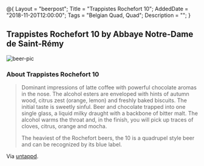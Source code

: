 @{ 
 Layout = "beerpost"; 
 Title = "Trappistes Rochefort 10"; 
 AddedDate = "2018-11-20T12:00:00"; 
 Tags = "Belgian Quad, Quad"; 
 Description = ""; 
 } 
 

## Trappistes Rochefort 10 by Abbaye Notre-Dame de Saint-Rémy

![beer-pic]

### About Trappistes Rochefort 10

> Dominant impressions of latte coffee with powerful chocolate aromas in the nose. The alcohol esters are enveloped with hints of autumn wood, citrus zest (orange, lemon) and freshly baked biscuits. The initial taste is sweetly sinful. Beer and chocolate trapped into one single glass, a liquid milky draught with a backbone of bitter malt. The alcohol warms the throat and, in the finish, you will pick up traces of cloves, citrus, orange and mocha.
>
>The heaviest of the Rochefort beers, the 10 is a quadrupel style beer and can be recognized by its blue label.

Via [untappd][untappd-url].

[untappd-url]: <https://untappd.com/b/abbaye-notre-dame-de-saint-remy-trappistes-rochefort-10/6766>
[beer-pic]: https://jasonpowley.com/assets/img/2018-11-20-trappistes-rochefort-10.jpeg "Trappistes Rochefort 10 by Abbaye Notre-Dame de Saint-Rémy"
